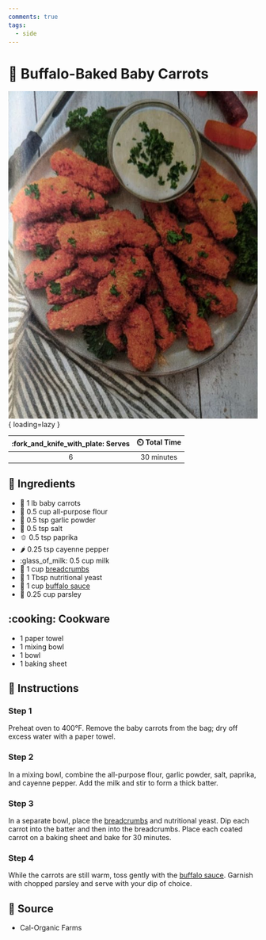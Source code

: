```yaml
---
comments: true
tags:
  - side
---
```

# :carrot: Buffalo-Baked Baby Carrots

![Buffalo-Baked Baby Carrots][1]{ loading=lazy }

| :fork_and_knife_with_plate: Serves | :timer_clock: Total Time |
|:----------------------------------:|:-----------------------: |
| 6 | 30 minutes |

## :salt: Ingredients

- :carrot: 1 lb baby carrots
- :ear_of_rice: 0.5 cup all-purpose flour
- :garlic: 0.5 tsp garlic powder
- :salt: 0.5 tsp salt
- :bell_pepper: 0.5 tsp paprika
- :hot_pepper: 0.25 tsp cayenne pepper
- :glass_of_milk: 0.5 cup milk
- :bread: 1 cup [breadcrumbs][3]
- :microbe: 1 Tbsp nutritional yeast
- :water_buffalo: 1 cup [buffalo sauce][2]
- :leafy_green: 0.25 cup parsley

## :cooking: Cookware

- 1 paper towel
- 1 mixing bowl
- 1 bowl
- 1 baking sheet

## :pencil: Instructions

### Step 1

Preheat oven to 400°F. Remove the baby carrots from the bag; dry off excess water with a paper towel.

### Step 2

In a mixing bowl, combine the all-purpose flour, garlic powder, salt, paprika, and cayenne pepper. Add the milk and stir
to form a thick batter.

### Step 3

In a separate bowl, place the [breadcrumbs][3] and nutritional yeast. Dip each carrot into the batter and then into the
breadcrumbs. Place each coated carrot on a baking sheet and bake for 30 minutes.

### Step 4

While the carrots are still warm, toss gently with the [buffalo sauce][2]. Garnish with chopped parsley and serve with
your dip of choice.

## :link: Source

- Cal-Organic Farms

[1]: <../assets/images/buffalo-baked-baby-carrots.jpg>
[2]: <../sauces-and-dressings/buffalo-sauce.md>
[3]: <../ingredients/breadcrumbs.md>
